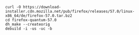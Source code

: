     curl -O https://download-installer.cdn.mozilla.net/pub/firefox/releases/57.0/linux-x86_64/de/firefox-57.0.tar.bz2
    cd firefox-quantum-57.0
    dh_make --createorig
    debuild -i -us -uc -b
